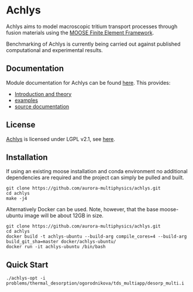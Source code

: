 
# Achlys

Achlys aims to model macroscopic tritium transport processes through fusion materials using the 
[MOOSE Finite Element Framework](http://mooseframework.org).

Benchmarking of Achlys is currently being carried out against published computational and experimental results.

## Documentation

Module documentation for Achlys can be found [here](module/index.md).
This provides:

- [Introduction and theory](module/introduction.md)
- [examples](module/examples/index.md)
- [source documentation](source/index.md)

## License

[Achlys](https://github.com/aurora-multiphysics/achlys) is licensed under LGPL v2.1, see [here](https://github.com/aurora-multiphysics/achlys/blob/maaster/LICENSE).

## Installation

If using an existing moose installation and conda environment no additional dependencies are required and the project can simply be pulled and built.

```
git clone https://github.com/aurora-multiphysics/achlys.git
cd achlys
make -j4
```

Alternatively Docker can be used. Note, however, that the base moose-ubuntu image will be about 12GB in size.

```
git clone https://github.com/aurora-multiphysics/achlys.git
cd achlys
docker build -t achlys-ubuntu --build-arg compile_cores=4 --build-arg build_git_sha=master docker/achlys-ubuntu/
docker run -it achlys-ubuntu /bin/bash
```

## Quick Start

```
./achlys-opt -i problems/thermal_desorption/ogorodnikova/tds_multiapp/desorp_multi.i
```
